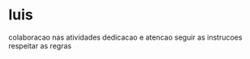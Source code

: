 # luis
colaboracao nas atividades 
dedicacao e atencao 
seguir as instrucoes 
respeitar as regras 

